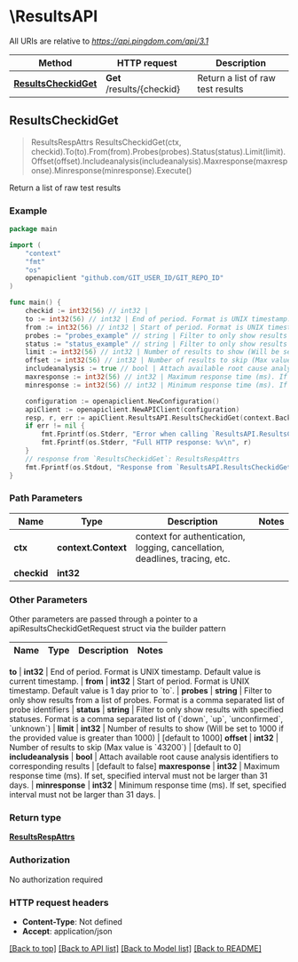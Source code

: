 # \ResultsAPI

All URIs are relative to *https://api.pingdom.com/api/3.1*

Method | HTTP request | Description
------------- | ------------- | -------------
[**ResultsCheckidGet**](ResultsAPI.md#ResultsCheckidGet) | **Get** /results/{checkid} | Return a list of raw test results



## ResultsCheckidGet

> ResultsRespAttrs ResultsCheckidGet(ctx, checkid).To(to).From(from).Probes(probes).Status(status).Limit(limit).Offset(offset).Includeanalysis(includeanalysis).Maxresponse(maxresponse).Minresponse(minresponse).Execute()

Return a list of raw test results



### Example

```go
package main

import (
	"context"
	"fmt"
	"os"
	openapiclient "github.com/GIT_USER_ID/GIT_REPO_ID"
)

func main() {
	checkid := int32(56) // int32 | 
	to := int32(56) // int32 | End of period. Format is UNIX timestamp. Default value is current timestamp. (optional)
	from := int32(56) // int32 | Start of period. Format is UNIX timestamp. Default value is 1 day prior to `to`. (optional)
	probes := "probes_example" // string | Filter to only show results from a list of probes. Format is a comma separated list of probe identifiers (optional)
	status := "status_example" // string | Filter to only show results with specified statuses. Format is a comma separated list of (`down`, `up`, `unconfirmed`, `unknown`) (optional)
	limit := int32(56) // int32 | Number of results to show (Will be set to 1000 if the provided value is greater than 1000) (optional) (default to 1000)
	offset := int32(56) // int32 | Number of results to skip (Max value is `43200`) (optional) (default to 0)
	includeanalysis := true // bool | Attach available root cause analysis identifiers to corresponding results (optional) (default to false)
	maxresponse := int32(56) // int32 | Maximum response time (ms). If set, specified interval must not be larger than 31 days. (optional)
	minresponse := int32(56) // int32 | Minimum response time (ms). If set, specified interval must not be larger than 31 days. (optional)

	configuration := openapiclient.NewConfiguration()
	apiClient := openapiclient.NewAPIClient(configuration)
	resp, r, err := apiClient.ResultsAPI.ResultsCheckidGet(context.Background(), checkid).To(to).From(from).Probes(probes).Status(status).Limit(limit).Offset(offset).Includeanalysis(includeanalysis).Maxresponse(maxresponse).Minresponse(minresponse).Execute()
	if err != nil {
		fmt.Fprintf(os.Stderr, "Error when calling `ResultsAPI.ResultsCheckidGet``: %v\n", err)
		fmt.Fprintf(os.Stderr, "Full HTTP response: %v\n", r)
	}
	// response from `ResultsCheckidGet`: ResultsRespAttrs
	fmt.Fprintf(os.Stdout, "Response from `ResultsAPI.ResultsCheckidGet`: %v\n", resp)
}
```

### Path Parameters


Name | Type | Description  | Notes
------------- | ------------- | ------------- | -------------
**ctx** | **context.Context** | context for authentication, logging, cancellation, deadlines, tracing, etc.
**checkid** | **int32** |  | 

### Other Parameters

Other parameters are passed through a pointer to a apiResultsCheckidGetRequest struct via the builder pattern


Name | Type | Description  | Notes
------------- | ------------- | ------------- | -------------

 **to** | **int32** | End of period. Format is UNIX timestamp. Default value is current timestamp. | 
 **from** | **int32** | Start of period. Format is UNIX timestamp. Default value is 1 day prior to &#x60;to&#x60;. | 
 **probes** | **string** | Filter to only show results from a list of probes. Format is a comma separated list of probe identifiers | 
 **status** | **string** | Filter to only show results with specified statuses. Format is a comma separated list of (&#x60;down&#x60;, &#x60;up&#x60;, &#x60;unconfirmed&#x60;, &#x60;unknown&#x60;) | 
 **limit** | **int32** | Number of results to show (Will be set to 1000 if the provided value is greater than 1000) | [default to 1000]
 **offset** | **int32** | Number of results to skip (Max value is &#x60;43200&#x60;) | [default to 0]
 **includeanalysis** | **bool** | Attach available root cause analysis identifiers to corresponding results | [default to false]
 **maxresponse** | **int32** | Maximum response time (ms). If set, specified interval must not be larger than 31 days. | 
 **minresponse** | **int32** | Minimum response time (ms). If set, specified interval must not be larger than 31 days. | 

### Return type

[**ResultsRespAttrs**](ResultsRespAttrs.md)

### Authorization

No authorization required

### HTTP request headers

- **Content-Type**: Not defined
- **Accept**: application/json

[[Back to top]](#) [[Back to API list]](../README.md#documentation-for-api-endpoints)
[[Back to Model list]](../README.md#documentation-for-models)
[[Back to README]](../README.md)

